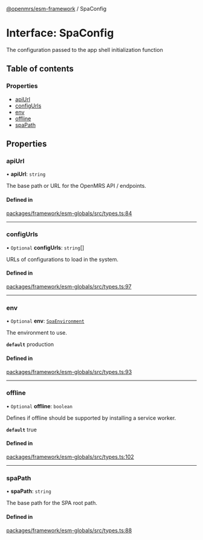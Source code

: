 [@openmrs/esm-framework](../API.md) / SpaConfig

# Interface: SpaConfig

The configuration passed to the app shell initialization function

## Table of contents

### Properties

- [apiUrl](SpaConfig.md#apiurl)
- [configUrls](SpaConfig.md#configurls)
- [env](SpaConfig.md#env)
- [offline](SpaConfig.md#offline)
- [spaPath](SpaConfig.md#spapath)

## Properties

### apiUrl

• **apiUrl**: `string`

The base path or URL for the OpenMRS API / endpoints.

#### Defined in

[packages/framework/esm-globals/src/types.ts:84](https://github.com/kirwea/openmrs-esm-core/blob/main/packages/framework/esm-globals/src/types.ts#L84)

___

### configUrls

• `Optional` **configUrls**: `string`[]

URLs of configurations to load in the system.

#### Defined in

[packages/framework/esm-globals/src/types.ts:97](https://github.com/kirwea/openmrs-esm-core/blob/main/packages/framework/esm-globals/src/types.ts#L97)

___

### env

• `Optional` **env**: [`SpaEnvironment`](../API.md#spaenvironment)

The environment to use.

**`default`** production

#### Defined in

[packages/framework/esm-globals/src/types.ts:93](https://github.com/kirwea/openmrs-esm-core/blob/main/packages/framework/esm-globals/src/types.ts#L93)

___

### offline

• `Optional` **offline**: `boolean`

Defines if offline should be supported by installing a service worker.

**`default`** true

#### Defined in

[packages/framework/esm-globals/src/types.ts:102](https://github.com/kirwea/openmrs-esm-core/blob/main/packages/framework/esm-globals/src/types.ts#L102)

___

### spaPath

• **spaPath**: `string`

The base path for the SPA root path.

#### Defined in

[packages/framework/esm-globals/src/types.ts:88](https://github.com/kirwea/openmrs-esm-core/blob/main/packages/framework/esm-globals/src/types.ts#L88)
